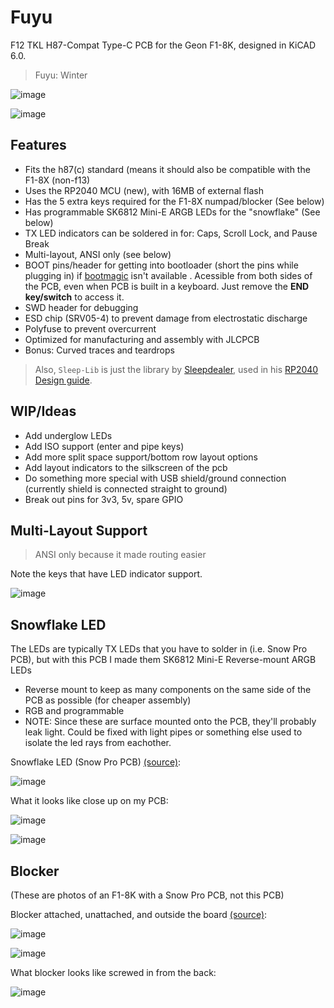 # Fuyu
 F12 TKL H87-Compat Type-C PCB for the Geon F1-8K, designed in KiCAD 6.0.
 
 > Fuyu: Winter

![image](https://user-images.githubusercontent.com/23428162/173171570-8e56f6e5-b098-457d-ba9e-01e4918eb757.png)

![image](https://user-images.githubusercontent.com/23428162/173171573-f921b997-70e3-42c3-b4d6-0749cb67d63a.png)

## Features
- Fits the h87(c) standard (means it should also be compatible with the F1-8X (non-f13)
- Uses the RP2040 MCU (new), with 16MB of external flash
- Has the 5 extra keys required for the F1-8X numpad/blocker (See below)
- Has programmable SK6812 Mini-E ARGB LEDs for the "snowflake" (See below)
- TX LED indicators can be soldered in for: Caps, Scroll Lock, and Pause Break
- Multi-layout, ANSI only (see below)
- BOOT pins/header for getting into bootloader (short the pins while plugging in) if [bootmagic](https://github.com/qmk/qmk_firmware/blob/master/docs/feature_bootmagic.md) isn't available . Acessible from both sides of the PCB, even when PCB is built in a keyboard. Just remove the **END key/switch** to access it.
- SWD header for debugging
- ESD chip (SRV05-4) to prevent damage from electrostatic discharge
- Polyfuse to prevent overcurrent
- Optimized for manufacturing and assembly with JLCPCB
- Bonus: Curved traces and teardrops

> Also, `Sleep-Lib` is just the library by [Sleepdealer](https://github.com/Sleepdealr), used in his [RP2040 Design guide](https://github.com/Sleepdealr/RP2040-designguide).

## WIP/Ideas
- Add underglow LEDs
- Add ISO support (enter and pipe keys)
- Add more split space support/bottom row layout options
- Add layout indicators to the silkscreen of the pcb
- Do something more special with USB shield/ground connection (currently shield is connected straight to ground)
- Break out pins for 3v3, 5v, spare GPIO

## Multi-Layout Support

> ANSI only because it made routing easier

Note the keys that have LED indicator support.

![image](https://user-images.githubusercontent.com/23428162/173172051-00bcb39f-08ca-4e56-995d-9a3a80f949a4.png)


## Snowflake LED

The LEDs are typically TX LEDs that you have to solder in (i.e. Snow Pro PCB), but with this PCB I made them SK6812 Mini-E Reverse-mount ARGB LEDs

- Reverse mount to keep as many components on the same side of the PCB as possible (for cheaper assembly)
- RGB and programmable
- NOTE: Since these are surface mounted onto the PCB, they'll probably leak light. Could be fixed with light pipes or something else used to isolate the led rays from eachother. 

Snowflake LED (Snow Pro PCB) [(source)](https://imgur.com/gallery/PWgU1so):

![image](https://user-images.githubusercontent.com/23428162/173171805-9e53ca19-3b54-4cbd-8b22-2a6411c695ef.png)

What it looks like close up on my PCB:

![image](https://user-images.githubusercontent.com/23428162/173171768-b1997bdf-f9b5-47bb-8ce6-2434e8a428b5.png)

![image](https://user-images.githubusercontent.com/23428162/173171764-04877107-7074-43cf-b724-60f023c4a2f1.png)



## Blocker
(These are photos of an F1-8K with a Snow Pro PCB, not this PCB)

Blocker attached, unattached, and outside the board [(source)](https://imgur.com/gallery/PWgU1so):

![image](https://user-images.githubusercontent.com/23428162/173171785-204a90aa-8525-4962-9c77-a5bbc544fd98.png)

![image](https://user-images.githubusercontent.com/23428162/173171855-8923517a-5afe-4d32-adc5-5c5c9a072711.png)


 What blocker looks like screwed in from the back:

![image](https://user-images.githubusercontent.com/23428162/173171709-e3288a28-84b4-4c09-b1b5-62d534b72170.png)
